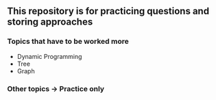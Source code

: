 ## This repository is for practicing questions and storing approaches

### Topics that have to be worked more

- Dynamic Programming
- Tree
- Graph

### Other topics -> Practice only
